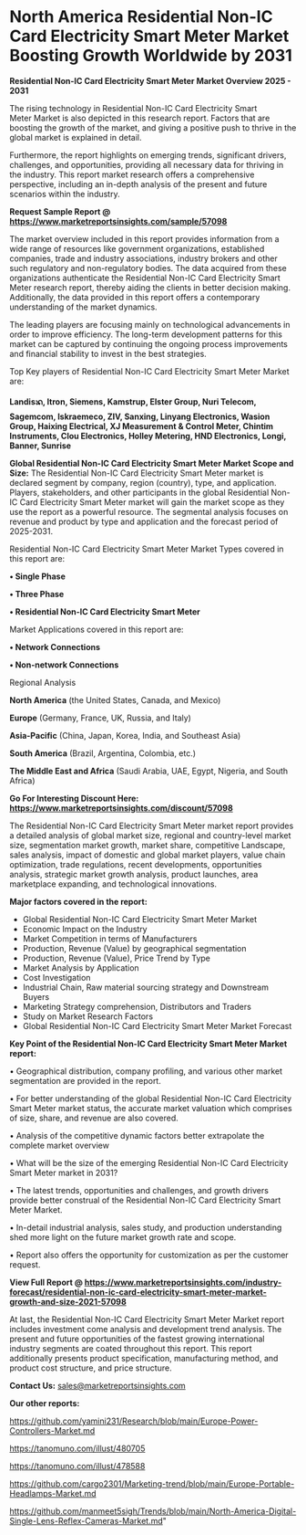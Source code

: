 # North America Residential Non-IC Card Electricity Smart Meter Market Boosting Growth Worldwide by 2031

<Strong> Residential Non-IC Card Electricity Smart Meter Market Overview 2025 - 2031</strong>

The rising technology in Residential Non-IC Card Electricity Smart Meter Market is also depicted in this research report. Factors that are boosting the growth of the market, and giving a positive push to thrive in the global market is explained in detail.

Furthermore, the report highlights on emerging trends, significant drivers, challenges, and opportunities, providing all necessary data for thriving in the industry. This report market research offers a comprehensive perspective, including an in-depth analysis of the present and future scenarios within the industry.

<strong>Request Sample Report @ <a href=https://www.marketreportsinsights.com/sample/57098>https://www.marketreportsinsights.com/sample/57098</a></strong>

The market overview included in this report provides information from a wide range of resources like government organizations, established companies, trade and industry associations, industry brokers and other such regulatory and non-regulatory bodies. The data acquired from these organizations authenticate the Residential Non-IC Card Electricity Smart Meter research report, thereby aiding the clients in better decision making. Additionally, the data provided in this report offers a contemporary understanding of the market dynamics.

The leading players are focusing mainly on technological advancements in order to improve efficiency. The long-term development patterns for this market can be captured by continuing the ongoing process improvements and financial stability to invest in the best strategies.

Top Key players of Residential Non-IC Card Electricity Smart Meter Market are:

<strong>Landisᬪ, Itron, Siemens, Kamstrup, Elster Group, Nuri Telecom, Sagemcom, Iskraemeco, ZIV, Sanxing, Linyang Electronics, Wasion Group, Haixing Electrical, XJ Measurement & Control Meter, Chintim Instruments, Clou Electronics, Holley Metering, HND Electronics, Longi, Banner, Sunrise</strong>

<strong><b>Global Residential Non-IC Card Electricity Smart Meter Market Scope and Size:</b></strong>
The Residential Non-IC Card Electricity Smart Meter market is declared segment by company, region (country), type, and application. Players, stakeholders, and other participants in the global Residential Non-IC Card Electricity Smart Meter market will gain the market scope as they use the report as a powerful resource. The segmental analysis focuses on revenue and product by type and application and the forecast period of 2025-2031.

Residential Non-IC Card Electricity Smart Meter Market Types covered in this report are:

<strong>• Single Phase

• Three Phase

• Residential Non-IC Card Electricity Smart Meter</strong>

Market Applications covered in this report are:

<strong>• Network Connections

• Non-network Connections</strong> 

Regional Analysis

<strong>North America</strong> (the United States, Canada, and Mexico)

<strong>Europe</strong> (Germany, France, UK, Russia, and Italy)

<strong>Asia-Pacific</strong> (China, Japan, Korea, India, and Southeast Asia)

<strong>South America</strong> (Brazil, Argentina, Colombia, etc.)

<strong>The Middle East and Africa</strong> (Saudi Arabia, UAE, Egypt, Nigeria, and South Africa)

<strong>Go For Interesting Discount Here: <a href=https://www.marketreportsinsights.com/discount/57098>https://www.marketreportsinsights.com/discount/57098</a></strong>

The Residential Non-IC Card Electricity Smart Meter market report provides a detailed analysis of global market size, regional and country-level market size, segmentation market growth, market share, competitive Landscape, sales analysis, impact of domestic and global market players, value chain optimization, trade regulations, recent developments, opportunities analysis, strategic market growth analysis, product launches, area marketplace expanding, and technological innovations.

<strong><b>Major factors covered in the report:</b></strong>
<ul>
  <li>Global Residential Non-IC Card Electricity Smart Meter Market </li>
  <li>Economic Impact on the Industry</li>
  <li>Market Competition in terms of Manufacturers</li>
  <li>Production, Revenue (Value) by geographical segmentation</li>
  <li>Production, Revenue (Value), Price Trend by Type</li>
  <li>Market Analysis by Application</li>
  <li>Cost Investigation</li>
  <li>Industrial Chain, Raw material sourcing strategy and Downstream Buyers</li>
  <li>Marketing Strategy comprehension, Distributors and Traders</li>
  <li>Study on Market Research Factors</li>
  <li>Global Residential Non-IC Card Electricity Smart Meter Market Forecast</li>
</ul>

<strong><b>Key Point of the Residential Non-IC Card Electricity Smart Meter Market report:</b></strong>

• Geographical distribution, company profiling, and various other market segmentation are provided in the report.

• For better understanding of the global Residential Non-IC Card Electricity Smart Meter market status, the accurate market valuation which comprises of size, share, and revenue are also covered.

• Analysis of the competitive dynamic factors better extrapolate the complete market overview

• What will be the size of the emerging Residential Non-IC Card Electricity Smart Meter market in 2031?

• The latest trends, opportunities and challenges, and growth drivers provide better construal of the Residential Non-IC Card Electricity Smart Meter Market.

• In-detail industrial analysis, sales study, and production understanding shed more light on the future market growth rate and scope.

• Report also offers the opportunity for customization as per the customer request.

<strong><b>View Full Report @ <a href=https://www.marketreportsinsights.com/industry-forecast/residential-non-ic-card-electricity-smart-meter-market-growth-and-size-2021-57098>https://www.marketreportsinsights.com/industry-forecast/residential-non-ic-card-electricity-smart-meter-market-growth-and-size-2021-57098</a></b></strong>


At last, the Residential Non-IC Card Electricity Smart Meter Market report includes investment come analysis and development trend analysis. The present and future opportunities of the fastest growing international industry segments are coated throughout this report. This report additionally presents product specification, manufacturing method, and product cost structure, and price structure.

<strong>Contact Us:</strong>
sales@marketreportsinsights.com

<strong>Our other reports:</strong>

<a href=https://github.com/yamini231/Research/blob/main/Europe-Power-Controllers-Market.md>https://github.com/yamini231/Research/blob/main/Europe-Power-Controllers-Market.md</a>

<a href=https://tanomuno.com/illust/480705>https://tanomuno.com/illust/480705</a>

<a href=https://tanomuno.com/illust/478588>https://tanomuno.com/illust/478588</a>

<a href=https://github.com/cargo2301/Marketing-trend/blob/main/Europe-Portable-Headlamps-Market.md>https://github.com/cargo2301/Marketing-trend/blob/main/Europe-Portable-Headlamps-Market.md</a>

<a href=https://github.com/manmeet5sigh/Trends/blob/main/North-America-Digital-Single-Lens-Reflex-Cameras-Market.md>https://github.com/manmeet5sigh/Trends/blob/main/North-America-Digital-Single-Lens-Reflex-Cameras-Market.md</a>"
